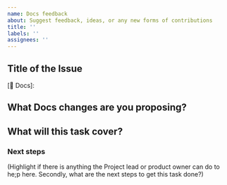 ```yaml
---
name: Docs feedback
about: Suggest feedback, ideas, or any new forms of contributions
title: ''
labels: ''
assignees: ''
---
```


<!-- Thank you for contributing to Igbo API 📑 ✍️. -->
<!-- We appreciate your feedback, ideas, and contributions. -->
<!-- Before filing this issue, please make sure to check if there's already a similar issue open in our Docs project Board. -->

## Title of the Issue

[📑 Docs]: 

## What Docs changes are you proposing?

## What will this task cover?

### Next steps
(Highlight if there is anything the Project lead or product owner can do to he;p here. 
Secondly, what are the next steps to get this task done?)
